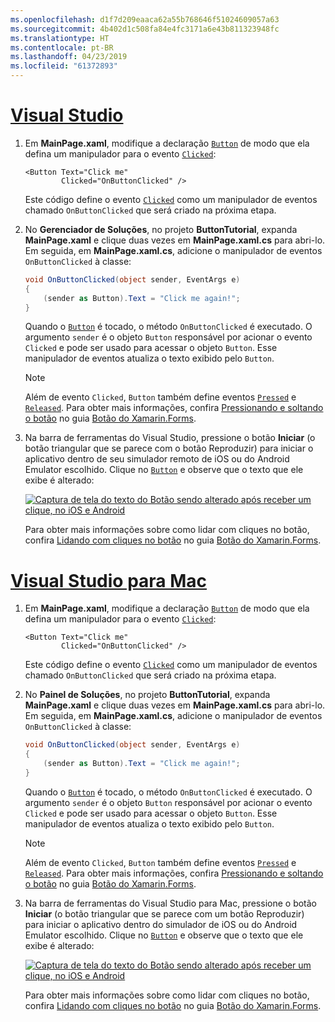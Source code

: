 ```yaml
---
ms.openlocfilehash: d1f7d209eaaca62a55b768646f51024609057a63
ms.sourcegitcommit: 4b402d1c508fa84e4fc3171a6e43b811323948fc
ms.translationtype: HT
ms.contentlocale: pt-BR
ms.lasthandoff: 04/23/2019
ms.locfileid: "61372893"
---
```

# <a name="visual-studiotabvswin"></a>[Visual Studio](#tab/vswin)

1. Em **MainPage.xaml**, modifique a declaração [`Button`](xref:Xamarin.Forms.Button) de modo que ela defina um manipulador para o evento [`Clicked`](xref:Xamarin.Forms.Button.Clicked):

    ```xaml
    <Button Text="Click me"
            Clicked="OnButtonClicked" />
    ```

    Este código define o evento [`Clicked`](xref:Xamarin.Forms.Button.Clicked) como um manipulador de eventos chamado `OnButtonClicked` que será criado na próxima etapa.

1. No **Gerenciador de Soluções**, no projeto **ButtonTutorial**, expanda **MainPage.xaml** e clique duas vezes em **MainPage.xaml.cs** para abri-lo. Em seguida, em **MainPage.xaml.cs**, adicione o manipulador de eventos `OnButtonClicked` à classe:

    ```csharp
    void OnButtonClicked(object sender, EventArgs e)
    {
        (sender as Button).Text = "Click me again!";
    }
    ```

    Quando o [`Button`](xref:Xamarin.Forms.Button) é tocado, o método `OnButtonClicked` é executado. O argumento `sender` é o objeto `Button` responsável por acionar o evento `Clicked` e pode ser usado para acessar o objeto `Button`. Esse manipulador de eventos atualiza o texto exibido pelo `Button`.

    > [!NOTE]
    > Além de evento `Clicked`, `Button` também define eventos [`Pressed`](xref:Xamarin.Forms.Button.Pressed) e [`Released`](xref:Xamarin.Forms.Button.Released). Para obter mais informações, confira [Pressionando e soltando o botão](~/xamarin-forms/user-interface/button.md#pressing-and-releasing-the-button) no guia [Botão do Xamarin.Forms](~/xamarin-forms/user-interface/button.md).

1. Na barra de ferramentas do Visual Studio, pressione o botão **Iniciar** (o botão triangular que se parece com o botão Reproduzir) para iniciar o aplicativo dentro de seu simulador remoto de iOS ou do Android Emulator escolhido. Clique no [`Button`](xref:Xamarin.Forms.Button) e observe que o texto que ele exibe é alterado:

    [![Captura de tela do texto do Botão sendo alterado após receber um clique, no iOS e Android](../images/handle-button-click.png "Lidar com um clique no botão")](../images/handle-button-click-large.png#lightbox "Lidar com um clique no botão")

    Para obter mais informações sobre como lidar com cliques no botão, confira [Lidando com cliques no botão](~/xamarin-forms/user-interface/button.md#handling-button-clicks) no guia [Botão do Xamarin.Forms](~/xamarin-forms/user-interface/button.md).

# <a name="visual-studio-for-mactabvsmac"></a>[Visual Studio para Mac](#tab/vsmac)

1. Em **MainPage.xaml**, modifique a declaração [`Button`](xref:Xamarin.Forms.Button) de modo que ela defina um manipulador para o evento [`Clicked`](xref:Xamarin.Forms.Button.Clicked):

    ```xaml
    <Button Text="Click me"
            Clicked="OnButtonClicked" />
    ```

    Este código define o evento [`Clicked`](xref:Xamarin.Forms.Button.Clicked) como um manipulador de eventos chamado `OnButtonClicked` que será criado na próxima etapa.

1. No **Painel de Soluções**, no projeto **ButtonTutorial**, expanda **MainPage.xaml** e clique duas vezes em **MainPage.xaml.cs** para abri-lo. Em seguida, em **MainPage.xaml.cs**, adicione o manipulador de eventos `OnButtonClicked` à classe:

    ```csharp
    void OnButtonClicked(object sender, EventArgs e)
    {
        (sender as Button).Text = "Click me again!";
    }
    ```

    Quando o [`Button`](xref:Xamarin.Forms.Button) é tocado, o método `OnButtonClicked` é executado. O argumento `sender` é o objeto `Button` responsável por acionar o evento `Clicked` e pode ser usado para acessar o objeto `Button`. Esse manipulador de eventos atualiza o texto exibido pelo `Button`.

    > [!NOTE]
    > Além de evento `Clicked`, `Button` também define eventos [`Pressed`](xref:Xamarin.Forms.Button.Pressed) e [`Released`](xref:Xamarin.Forms.Button.Released). Para obter mais informações, confira [Pressionando e soltando o botão](~/xamarin-forms/user-interface/button.md#pressing-and-releasing-the-button) no guia [Botão do Xamarin.Forms](~/xamarin-forms/user-interface/button.md).

1. Na barra de ferramentas do Visual Studio para Mac, pressione o botão **Iniciar** (o botão triangular que se parece com um botão Reproduzir) para iniciar o aplicativo dentro do simulador de iOS ou do Android Emulator escolhido. Clique no [`Button`](xref:Xamarin.Forms.Button) e observe que o texto que ele exibe é alterado:

    [![Captura de tela do texto do Botão sendo alterado após receber um clique, no iOS e Android](../images/handle-button-click.png "Lidar com um clique no botão")](../images/handle-button-click-large.png#lightbox "Lidar com um clique no botão")

    Para obter mais informações sobre como lidar com cliques no botão, confira [Lidando com cliques no botão](~/xamarin-forms/user-interface/button.md#handling-button-clicks) no guia [Botão do Xamarin.Forms](~/xamarin-forms/user-interface/button.md).
